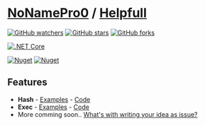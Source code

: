 # [NoNamePro0](https://github.com/NoNamePro0) / [Helpfull](https://github.com/NoNamePro0/Helpfull)

[![GitHub watchers](https://img.shields.io/github/watchers/NoNamePro0/Template-Bot)](https://github.com/NoNamePro0/Template-Bot/watchers)
[![GitHub stars](https://img.shields.io/github/stars/NoNamePro0/Template-Bot)](https://github.com/NoNamePro0/Template-Bot/stargazers)
[![GitHub forks](https://img.shields.io/github/forks/NoNamePro0/Template-Bot)](https://github.com/NoNamePro0/Template-Bot/network/members)

[![.NET Core](https://github.com/NoNamePro0/Helpfull/workflows/.NET%20Core/badge.svg)](https://github.com/NoNamePro0/Helpfull/actions?query=workflow%3A%22.NET+Core%22)

[![Nuget](https://img.shields.io/nuget/v/Helpfull?label=Version)](https://www.nuget.org/packages/Helpfull/)
[![Nuget](https://img.shields.io/nuget/dt/Helpfull?label=Downloads)](https://www.nuget.org/packages/Helpfull/)

## Features
- **Hash** - [Examples](https://github.com/NoNamePro0/Helpfull/wiki/Hash#examples) - [Code](https://github.com/NoNamePro0/Helpfull/blob/master/Helpfull/Hash.cs)
- **Exec** - [Examples](https://github.com/NoNamePro0/Helpfull/wiki/Exec#examples) - [Code](https://github.com/NoNamePro0/Helpfull/blob/master/Helpfull/Exec.cs)
- More comming soon.. [What's with writing your idea as issue?](https://github.com/NoNamePro0/Helpfull/issues/new)
